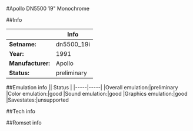 #Apollo DN5500 19" Monochrome

##Info

||Info|
|-----|-----|
|**Setname:**|dn5500_19i
|**Year:**|1991
|**Manufacturer:**|Apollo
|**Status:**|preliminary

##Emulation info
|| Status |
|-----|-----|
|Overall emulation:|preliminary
|Color emulation:|good
|Sound emulation:|good
|Graphics emulation:|good
|Savestates:|unsupported

##Tech info

##Romset info

<!--- START OF EDITED COMMENT DO NOT TOUCH TEXT ABOVE-->
